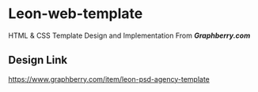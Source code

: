 # Leon-web-template
HTML &amp; CSS Template Design and Implementation From ***Graphberry.com***
## Design Link
https://www.graphberry.com/item/leon-psd-agency-template
